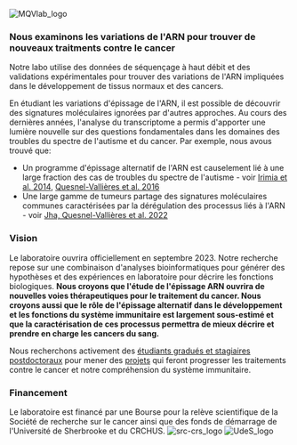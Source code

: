 ![MQVlab_logo](/img/lab_logo_principal.png)
### Nous examinons les variations de l'ARN pour trouver de nouveaux traitments contre le cancer
Notre labo utilise des données de séquençage à haut débit et des 
validations expérimentales pour trouver des variations de l'ARN
impliquées dans le développement de tissus normaux et des cancers.

En étudiant les variations d'épissage de l'ARN, il est possible de
découvrir des signatures moléculaires ignorées par d'autres approches.
Au cours des dernières années, l'analyse du transcriptome a permis
d'apporter une lumière nouvelle sur des questions fondamentales
dans les domaines des troubles du spectre de l'autisme et du
cancer. Par exemple, nous avous trouvé que:
&nbsp;
- Un programme d'épissage alternatif de l'ARN est causelement lié
à une large fraction des cas de troubles du spectre de l'autisme -
voir [Irimia et al. 2014](https://www.sciencedirect.com/science/article/pii/S0092867414015128?via%3Dihub),
[Quesnel-Vallières et al. 2016](https://www.sciencedirect.com/science/article/pii/S1097276516308061?via%3Dihub)
- Une large gamme de tumeurs partage des signatures moléculaires
communes caractérisées par la dérégulation des processus liés à
l'ARN - voir [Jha, Quesnel-Vallières et al. 2022](https://genomebiology.biomedcentral.com/articles/10.1186/s13059-022-02681-3)


### Vision
Le laboratoire ouvrira officiellement en septembre 2023. Notre
recherche repose sur une combinaison d'analyses bioinformatiques
pour générer des hypothèses et des expériences en laboratoire
pour décrire les fonctions biologiques. **Nous croyons que l'étude
de l'épissage ARN ouvrira de nouvelles voies thérapeutiques pour
le traitement du cancer. Nous croyons aussi que le rôle de
l'épissage alternatif dans le développement et les fonctions
du système immunitaire est largement sous-estimé et que la
caractérisation de ces processus permettra de mieux décrire et
prendre en charge les cancers du sang.**

Nous recherchons activement des [étudiants gradués et stagiaires
postdoctoraux](/positions.fr/) pour mener des [projets](/projects.fr/)
qui feront progresser les traitements contre le cancer et notre
compréhension du système immunitaire.

### Financement
Le laboratoire est financé par une Bourse pour la relève scientifique
de la Société de recherche sur le cancer ainsi que des fonds de
démarrage de l'Université de Sherbrooke et du CRCHUS.
![src-crs_logo](/img/SRC-CRS_logo.png)
![UdeS_logo](/img/UdeS_logo.png)
